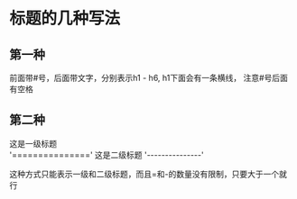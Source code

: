# 标题的几种写法 #
## 第一种 

前面带#号，后面带文字，分别表示h1 - h6, h1下面会有一条横线， 注意#号后面有空格

## 第二种

这是一级标题          
'==============='
这是二级标题
'---------------'

这种方式只能表示一级和二级标题，而且=和-的数量没有限制，只要大于一个就行